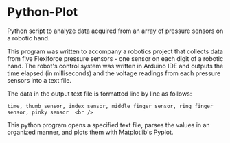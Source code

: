 # Python-Plot
Python script to analyze data acquired from an array of pressure sensors on a robotic hand.

This program was written to accompany a robotics project that collects data from five Flexiforce pressure sensors - one sensor on each digit of a robotic hand.
The robot's control system was written in Arduino IDE and outputs the time elapsed (in milliseconds) and the voltage readings from each pressure sensors into a text file.

The data in the output text file is formatted line by line as follows: <br />  
```
time, thumb sensor, index sensor, middle finger sensor, ring finger sensor, pinky sensor  <br />
```
This python program opens a specified text file, parses the values in an organized manner, and plots them with Matplotlib's Pyplot.
